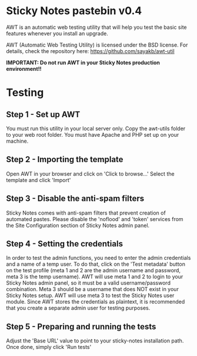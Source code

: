 Sticky Notes pastebin v0.4
===========================

AWT is an automatic web testing utility that will help you test the basic site
features whenever you install an upgrade.

AWT (Automatic Web Testing Utility) is licensed under the BSD license. For
details, check the repository here: https://github.com/sayakb/awt-util

**IMPORTANT: Do not run AWT in your Sticky Notes production environment!!**


Testing
========

Step 1 - Set up AWT
--------------------
You must run this utility in your local server only. Copy the awt-utils folder
to your web root folder. You must have Apache and PHP set up on your machine.

Step 2 - Importing the template
--------------------------------
Open AWT in your browser and click on 'Click to browse...'
Select the template and click 'Import'

Step 3 - Disable the anti-spam filters
---------------------------------------
Sticky Notes comes with anti-spam filters that prevent creation of automated
pastes. Please disable the 'noflood' and 'token' services from the Site
Configuration section of Sticky Notes admin panel.

Step 4 - Setting the credentials
---------------------------------
In order to test the admin functions, you need to enter the admin credentials and
a name of a temp user. To do that, click on the 'Test metadata' button on the
test profile (meta 1 and 2 are the admin username and password, meta 3 is the
temp username). AWT will use meta 1 and 2 to login to your Sticky Notes admin
panel, so it must be a valid username/password combination. Meta 3 should be a
username that does NOT exist in your Sticky Notes setup. AWT will use meta 3 to
test the Sticky Notes user module. Since AWT stores the credentials as plaintext,
it is recommended that you create a separate admin user for testing purposes.

Step 5 - Preparing and running the tests
-----------------------------------------
Adjust the 'Base URL' value to point to your sticky-notes installation path.
Once done, simply click 'Run tests'
